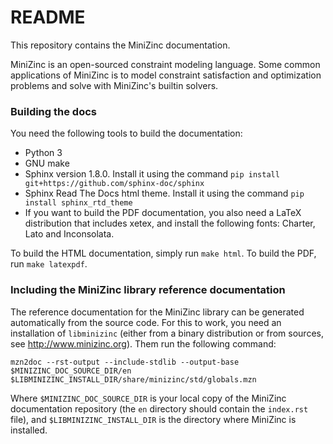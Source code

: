 # README #

This repository contains the MiniZinc documentation.

MiniZinc is an open-sourced constraint modeling language. Some common applications of MiniZinc is to model constraint satisfaction and optimization problems and solve with MiniZinc's builtin solvers.

### Building the docs ###

You need the following tools to build the documentation:

* Python 3
* GNU make
* Sphinx version 1.8.0. Install it using the command
  `pip install git+https://github.com/sphinx-doc/sphinx`
* Sphinx Read The Docs html theme. Install it using the command
  `pip install sphinx_rtd_theme`
* If you want to build the PDF documentation, you also need a LaTeX distribution that includes xetex, and install the following fonts: Charter, Lato and Inconsolata.

To build the HTML documentation, simply run `make html`. To build the PDF, run `make latexpdf`.

### Including the MiniZinc library reference documentation ###

The reference documentation for the MiniZinc library can be generated automatically from the source code.
For this to work, you need an installation of `libminizinc` (either from a binary distribution or from sources, see http://www.minizinc.org).
Them run the following command:

``mzn2doc --rst-output --include-stdlib --output-base $MINIZINC_DOC_SOURCE_DIR/en $LIBMINIZINC_INSTALL_DIR/share/minizinc/std/globals.mzn``

Where `$MINIZINC_DOC_SOURCE_DIR` is your local copy of the MiniZinc documentation repository (the `en` directory should contain the `index.rst` file),
and `$LIBMINIZINC_INSTALL_DIR` is the directory where MiniZinc is installed.
